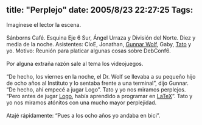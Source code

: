 title: "Perplejo"
date: 2005/8/23 22:27:25
Tags: 
---
Imagínese el lector la escena. <br/><br/>
Sánborns Café. Esquina Eje 6 Sur, Ángel Urraza y División del Norte. Diez y media de la noche. Asistentes: CloE, Jonathan, <a href="http://www.gwolf.org" target="_blank">Gunnar Wolf</a>, Gaby, <a href="http://blog.tacvbo.net" target="_blank">Tato</a> y yo. Motivo: Reunión para platicar algunas cosas sobre DebConf6.<br/><br/>
Por alguna extraña razón sale al tema los videojuegos.<br/><br/>
&#8220;De hecho, los viernes en la noche, el Dr. Wolf se llevaba a su pequeño
hijo de ocho años al Instituto y lo sentaba frente a una terminal&#8221;,
dijo Gunnar. &#8220;De hecho, ahí empecé a jugar Logo&#8221;. Tato y yo nos miramos
perplejos. &#8220;Pero antes de jugar <a href="http://en.wikipedia.org/wiki/Logo_programming_language" target="_blank">Logo</a>, había aprendido a programar en <a href="http://en.wikipedia.org/wiki/LaTeX" target="_blank">LaTeX</a>&#8221;. Tato y yo nos miramos atónitos con una mucho mayor perplejidad.<br/><br/>
Atajé rápidamente: &#8220;Pues a los ocho años yo andaba en bici&#8221;.<br/><br/><br/><br/>
